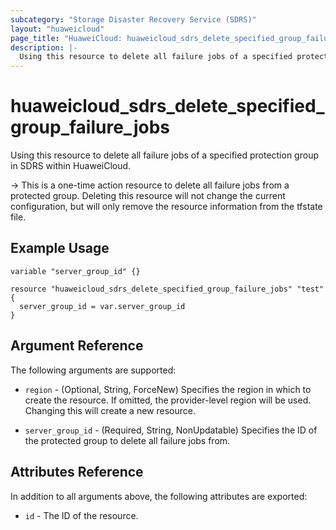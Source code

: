```yaml
---
subcategory: "Storage Disaster Recovery Service (SDRS)"
layout: "huaweicloud"
page_title: "HuaweiCloud: huaweicloud_sdrs_delete_specified_group_failure_jobs"
description: |-
  Using this resource to delete all failure jobs of a specified protection group in SDRS within HuaweiCloud.
---
```


# huaweicloud_sdrs_delete_specified_group_failure_jobs

Using this resource to delete all failure jobs of a specified protection group in SDRS within HuaweiCloud.

-> This is a one-time action resource to delete all failure jobs from a protected group. Deleting this
resource will not change the current configuration, but will only remove the resource information from the
tfstate file.

## Example Usage

```hcl
variable "server_group_id" {}

resource "huaweicloud_sdrs_delete_specified_group_failure_jobs" "test" {
  server_group_id = var.server_group_id
}
```

## Argument Reference

The following arguments are supported:

* `region` - (Optional, String, ForceNew) Specifies the region in which to create the resource.
  If omitted, the provider-level region will be used. Changing this will create a new resource.

* `server_group_id` - (Required, String, NonUpdatable) Specifies the ID of the protected group to delete all failure
  jobs from.

## Attributes Reference

In addition to all arguments above, the following attributes are exported:

* `id` - The ID of the resource.
